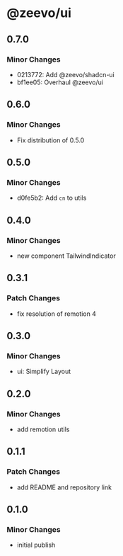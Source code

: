 # @zeevo/ui

## 0.7.0

### Minor Changes

- 0213772: Add @zeevo/shadcn-ui
- bf1ee05: Overhaul @zeevo/ui

## 0.6.0

### Minor Changes

- Fix distribution of 0.5.0

## 0.5.0

### Minor Changes

- d0fe5b2: Add `cn` to utils

## 0.4.0

### Minor Changes

- new component TailwindIndicator

## 0.3.1

### Patch Changes

- fix resolution of remotion 4

## 0.3.0

### Minor Changes

- ui: Simplify Layout

## 0.2.0

### Minor Changes

- add remotion utils

## 0.1.1

### Patch Changes

- add README and repository link

## 0.1.0

### Minor Changes

- initial publish

